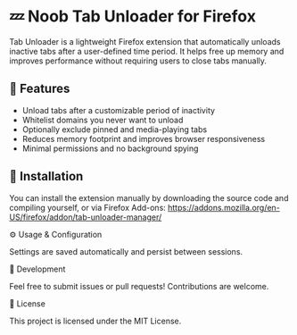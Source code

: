 # 💤 Noob Tab Unloader for Firefox

Tab Unloader is a lightweight Firefox extension that automatically unloads inactive tabs after a user-defined time period. It helps free up memory and improves performance without requiring users to close tabs manually.

## 🚀 Features

- Unload tabs after a customizable period of inactivity
- Whitelist domains you never want to unload
- Optionally exclude pinned and media-playing tabs
- Reduces memory footprint and improves browser responsiveness
- Minimal permissions and no background spying

## 🔧 Installation

You can install the extension manually by downloading the source code and compiling yourself, or via Firefox Add-ons: https://addons.mozilla.org/en-US/firefox/addon/tab-unloader-manager/


⚙️ Usage & Configuration

Settings are saved automatically and persist between sessions.

🧪 Development

Feel free to submit issues or pull requests! Contributions are welcome.

📄 License

This project is licensed under the MIT License.
